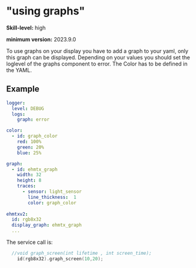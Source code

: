 # "using graphs"

**Skill-level:** high

**minimum version:** 2023.9.0

To use graphs on your display you have to add a graph to your yaml, only this graph can be displayed. Depending on your values you should set the loglevel of the graphs component to error. The Color has to be defined in the YAML.

## Example

```yaml
logger:
  level: DEBUG
  logs:
    graph: error

color:
  - id: graph_color
    red: 100%
    green: 20%
    blue: 25%

graph:
  - id: ehmtx_graph
    width: 32
    height: 8
    traces:
      - sensor: light_sensor
        line_thickness:  1
        color: graph_color  
    
ehmtxv2:
  id: rgb8x32
  display_graph: ehmtx_graph
  ...
```

The service call is:  

```c
  //void graph_screen(int lifetime , int screen_time);
    id(rgb8x32).graph_screen(10,20);
```


